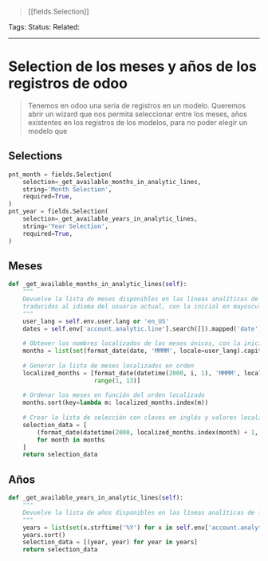 > [[fields.Selection]]

Tags: 
Status: 
Related: 

___

# Selection de los meses y años de los registros de odoo

> Tenemos en odoo una seria de registros en un modelo. Queremos abrir un wizard que nos permita seleccionar entre los meses, años existentes en los registros de los modelos, para no poder elegir un modelo que 

## Selections
```python
pnt_month = fields.Selection(  
    selection=_get_available_months_in_analytic_lines,  
    string='Month Selection',  
    required=True,  
)  
pnt_year = fields.Selection(  
    selection=_get_available_years_in_analytic_lines,  
    string='Year Selection',  
    required=True,  
)
```
## Meses
```python
def _get_available_months_in_analytic_lines(self):  
    """  
    Devuelve la lista de meses disponibles en las líneas analíticas de los empleados seleccionados,
    traducidos al idioma del usuario actual, con la inicial en mayúscula.
	"""    
    user_lang = self.env.user.lang or 'en_US'  
    dates = self.env['account.analytic.line'].search([]).mapped('date')  
    
    # Obtener los nombres localizados de los meses únicos, con la inicial en mayúscula  
    months = list(set(format_date(date, 'MMMM', locale=user_lang).capitalize() for date in dates))  
    
    # Generar la lista de meses localizados en orden  
    localized_months = [format_date(datetime(2000, i, 1), 'MMMM', locale=user_lang).capitalize() for i in  
                        range(1, 13)]  
                        
    # Ordenar los meses en función del orden localizado  
    months.sort(key=lambda m: localized_months.index(m))  
    
    # Crear la lista de selección con claves en inglés y valores localizados  
    selection_data = [  
        (format_date(datetime(2000, localized_months.index(month) + 1, 1), 'MMMM', locale='en_US'), month)  
        for month in months  
    ]  
    return selection_data
```

## Años
```python
def _get_available_years_in_analytic_lines(self):  
    """  
    Devuelve la lista de años disponibles en las líneas analíticas de los empleados seleccionados.
    """
    years = list(set(x.strftime('%Y') for x in self.env['account.analytic.line'].search([]).mapped('date')))  
    years.sort()  
    selection_data = [(year, year) for year in years]  
    return selection_data
```